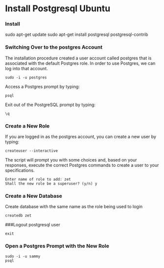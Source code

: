 # Install Postgresql Ubuntu

### Install
sudo apt-get update
sudo apt-get install postgresql postgresql-contrib

### Switching Over to the postgres Account
The installation procedure created a user account called postgres that is associated with the default Postgres role. 
In order to use Postgres, we can log into that account.

```
sudo -i -u postgres
```
Access a Postgres prompt by typing:

```
psql
```

Exit out of the PostgreSQL prompt by typing:

```
\q
```

### Create a New Role
If you are logged in as the postgres account, you can create a new user by typing:

```
createuser --interactive
```
The script will prompt you with some choices and, based on your responses, execute the correct Postgres commands to create a user to your specifications.

```
Enter name of role to add: zet
Shall the new role be a superuser? (y/n) y
```
### Create a New Database
Create database with the same name as the role being used to login

```
createdb zet
```

###Logout postgresql user

```
exit
```
### Open a Postgres Prompt with the New Role

```
sudo -i -u sammy
psql
```


